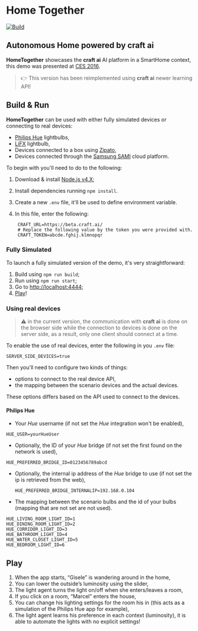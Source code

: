 # Home Together #

[![Build](https://img.shields.io/travis/craft-ai/HomeTogether/master.svg?style=flat-square)](https://travis-ci.org/craft-ai/HomeTogether)

## Autonomous Home powered by **craft ai** ##

**HomeTogether** showcases the **craft ai** AI platform in a SmartHome context,
this demo was presented at [CES 2016](http://www.craft.ai/blog/home-together-a-ces-demo/).

> :point_right: This version has been reimplemented using **craft ai** newer learning API!

## Build & Run ##

**HomeTogether** can be used with either fully simulated devices or connecting to real devices:
- [Philips Hue](http://www2.meethue.com) lightbulbs,
- [LiFX](http://www.lifx.com) lightbulb,
- Devices connected to a box using [Zipato](https://www.zipato.com),
- Devices connected through the [Samsung SAMI](https://www.samsungsami.io) cloud platform.

To begin with you'll need to do to the following:
1. Download & install [Node.js v4.X](https://nodejs.org/en/download/);
2. Install dependencies running `npm install`.
3. Create a new `.env` file, it'll be used to define environment variable.
4. In this file, enter the following:

        CRAFT_URL=https://beta.craft.ai/
        # Replace the following value by the token you were provided with.
        CRAFT_TOKEN=abcde.fghij.klmnopqr

### Fully Simulated ###

To launch a fully simulated version of the demo, it's very straightforward:

1. Build using `npm run build`;
2. Run using `npm run start`;
3. Go to <http://localhost:4444>;
4. [Play](#play)!

### Using real devices ###

> :warning: in the current version, the communication with **craft ai** is done
> on the browser side while the connection to devices is done on the server side,
> as a result, only one client should connect at a time.

To enable the use of real devices, enter the following in you `.env` file:

    SERVER_SIDE_DEVICES=true

Then you'll need to configure two kinds of things:

- options to connect to the real device API,
- the mapping between the scenario devices and the actual devices.

These options differs based on the API used to connect to the devices.

#### Philips Hue ####

- Your _Hue_ username (if not set the _Hue_ integration won't be enabled),

```
HUE_USER=yourHueUser
```

- Optionally, the ID of your _Hue_ bridge (if not set the first found on the network is used),

```
HUE_PREFERRED_BRIDGE_ID=0123456789abcd
```

- Optionally, the internal ip address of the _Hue_ bridge to use (if not set the ip is retrieved from the web),

      HUE_PREFERRED_BRIDGE_INTERNALIP=192.168.0.104

- The mapping between the scenario bulbs and the id of your bulbs (mapping that are not set are not used).

```
HUE_LIVING_ROOM_LIGHT_ID=1
HUE_DINING_ROOM_LIGHT_ID=2
HUE_CORRIDOR_LIGHT_ID=3
HUE_BATHROOM_LIGHT_ID=4
HUE_WATER_CLOSET_LIGHT_ID=5
HUE_BEDROOM_LIGHT_ID=6
```

## Play ##

1. When the app starts, “Gisele” is wandering around in the home,
2. You can lower the outside’s luminosity using the slider,
3. The light agent turns the light on/off when she enters/leaves a room,
4. If you click on a room, “Marcel” enters the house,
5. You can change his lighting settings for the room his in (this acts as a simulation of the Philips Hue app for example),
6. The light agent learns his preference in each context (luminosity), it is able to automate the lights with no explicit settings!

